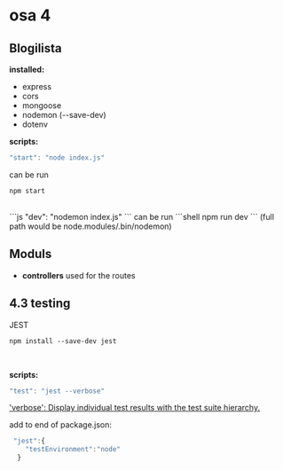 # osa 4

## Blogilista

**installed:**

- express
- cors
- mongoose
- nodemon (--save-dev)
- dotenv
  <br />

**scripts:**

```js
"start": "node index.js"
```

can be run

```shell
npm start
```

<br />
```js
"dev": "nodemon index.js"
```
can be run 
```shell
npm run dev
```
(full path would be node.modules/.bin/nodemon)

## Moduls

- **controllers** used for the routes

## 4.3 testing

JEST

```shell
npm install --save-dev jest
```

<br />

**scripts:**

```js
"test": "jest --verbose"
```

['verbose': Display individual test results with the test suite hierarchy.
](https://jestjs.io/docs/cli#--verbose)

add to end of package.json:

```js
 "jest":{
    "testEnvironment":"node"
  }
```

